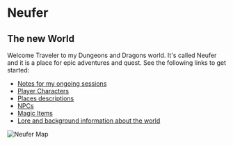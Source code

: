 # Neufer
## The new World



Welcome Traveler to my Dungeons and Dragons world. It's called Neufer and it is a place for epic adventures and quest.
See the following links to get started:

- [Notes for my ongoing sessions](session_notes.md)
- [Player Characters](characters/index.md)
- [Places descriptions](places/index.md)
- [NPCs](npcs/index.md)
- [Magic Items](items/index.md)
- [Lore and background information about the world](lore/index.md)


![Neufer Map](neufer.jpg)
